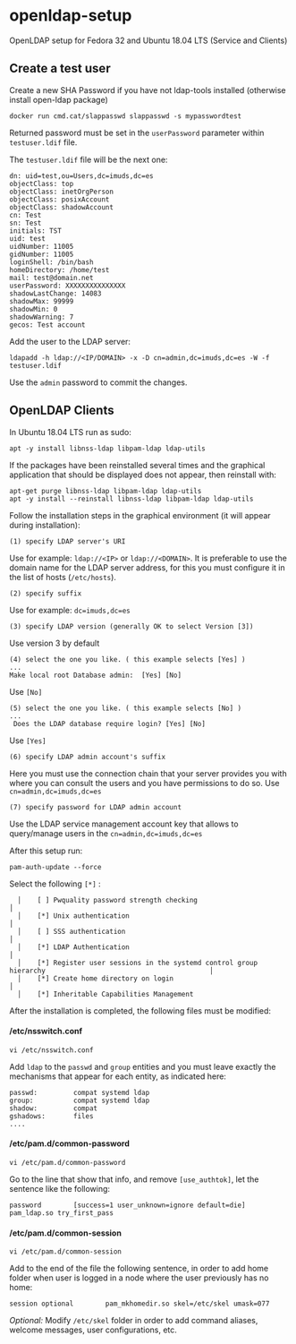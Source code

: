 # openldap-setup
OpenLDAP setup for Fedora 32 and Ubuntu 18.04 LTS (Service and Clients)


## Create a test user

Create a new SHA Password if you have not ldap-tools installed (otherwise install open-ldap package)

```
docker run cmd.cat/slappasswd slappasswd -s mypasswordtest
```

Returned password must be set in the ``userPassword`` parameter within ``testuser.ldif`` file.


The ``testuser.ldif`` file will be the next one:

```
dn: uid=test,ou=Users,dc=imuds,dc=es
objectClass: top
objectClass: inetOrgPerson
objectClass: posixAccount
objectClass: shadowAccount
cn: Test
sn: Test 
initials: TST
uid: test
uidNumber: 11005
gidNumber: 11005
loginShell: /bin/bash
homeDirectory: /home/test
mail: test@domain.net
userPassword: XXXXXXXXXXXXXXX
shadowLastChange: 14083
shadowMax: 99999
shadowMin: 0
shadowWarning: 7
gecos: Test account
```


Add the user to the LDAP server:

```
ldapadd -h ldap://<IP/DOMAIN> -x -D cn=admin,dc=imuds,dc=es -W -f testuser.ldif 
```

Use the ``admin`` password to commit the changes.

## OpenLDAP Clients

In Ubuntu 18.04 LTS run as sudo:

```
apt -y install libnss-ldap libpam-ldap ldap-utils 
```

If the packages have been reinstalled several times and the graphical application that should be displayed does not appear, then reinstall with: 

```
apt-get purge libnss-ldap libpam-ldap ldap-utils
apt -y install --reinstall libnss-ldap libpam-ldap ldap-utils
```

Follow the installation steps in the graphical environment (it will appear during installation): 

```
(1) specify LDAP server's URI
```

Use for example: ``ldap://<IP>`` or ``ldap://<DOMAIN>``. It is preferable to use the domain name for the LDAP server address, for this you must configure it in the list of hosts (``/etc/hosts``). 

```
(2) specify suffix
```

Use for example: ``dc=imuds,dc=es``


```
(3) specify LDAP version (generally OK to select Version [3])
```

Use version 3 by default

```
(4) select the one you like. ( this example selects [Yes] )
...
Make local root Database admin:  [Yes] [No]
```

Use ``[No]``


```
(5) select the one you like. ( this example selects [No] )
...
 Does the LDAP database require login? [Yes] [No]
```

Use ``[Yes]``


```
(6) specify LDAP admin account's suffix
```
Here you must use the connection chain that your server provides you with where you can consult the users and you have permissions to do so. Use ``cn=admin,dc=imuds,dc=es``


```
(7) specify password for LDAP admin account
```

Use the LDAP service management account key that allows to query/manage users in the ``cn=admin,dc=imuds,dc=es``

After this setup run:


```
pam-auth-update --force
```

Select the following ``[*]`` :


```
  │    [ ] Pwquality password strength checking                                                                  │ 
  │    [*] Unix authentication                                                                                   │ 
  │    [ ] SSS authentication                                                                                    │ 
  │    [*] LDAP Authentication                                                                                   │ 
  │    [*] Register user sessions in the systemd control group hierarchy                                         │ 
  │    [*] Create home directory on login                                                                        │ 
  │    [*] Inheritable Capabilities Management
```

After the installation is completed, the following files must be modified:

#### /etc/nsswitch.conf

```
vi /etc/nsswitch.conf 
```

Add ``ldap`` to the ``passwd`` and ``group`` entities and you must leave exactly the mechanisms that appear for each entity,  as indicated here:
```
passwd:         compat systemd ldap
group:          compat systemd ldap
shadow:         compat
gshadows:       files
....
```

#### /etc/pam.d/common-password 

```
vi /etc/pam.d/common-password 

```


Go to the line that show that info, and  remove ``[use_authtok]``, let the sentence like the following:

```
password        [success=1 user_unknown=ignore default=die]     pam_ldap.so try_first_pass
```

#### /etc/pam.d/common-session 

```
vi /etc/pam.d/common-session 
```

Add to the end of the file the following sentence, in order to add home folder when user is logged in a node where the user previously has no home:

```
session optional        pam_mkhomedir.so skel=/etc/skel umask=077
```

*Optional:* Modify ``/etc/skel`` folder in order to add command aliases, welcome messages, user configurations, etc.



